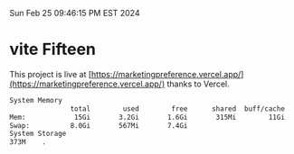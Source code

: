 Sun Feb 25 09:46:15 PM EST 2024

# vite Fifteen


This project is live at [https://marketingpreference.vercel.app/](https://marketingpreference.vercel.app/) thanks to Vercel.

```bash
System Memory
               total        used        free      shared  buff/cache   available
Mem:            15Gi       3.2Gi       1.6Gi       315Mi        11Gi        12Gi
Swap:          8.0Gi       567Mi       7.4Gi
System Storage
373M	.
```
